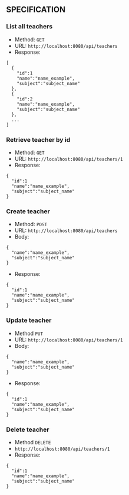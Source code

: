 ## SPECIFICATION

### List all teachers
* Method: `GET`
* URL: `http://localhost:8080/api/teachers`
* Response:
```
[
  {
    "id":1
    "name":"name_example",
    "subject":"subject_name"
  },
  {
    "id":2
    "name":"name_example",
    "subject":"subject_name"
  },
  ...
]
```

### Retrieve teacher by id
* Method: `GET`
* URL: `http://localhost:8080/api/teachers/1`
* Response:
```
{
  "id":1
  "name":"name_example",
  "subject":"subject_name"
}
```

### Create teacher
* Method: `POST`
* URL: `http://localhost:8080/api/teachers`
* Body: 
```
{
  "name":"name_example",
  "subject":"subject_name"
}
```
* Response:
```
{
  "id":1
  "name":"name_example",
  "subject":"subject_name"
}
```

### Update teacher
* Method `PUT`
* URL: `http://localhost:8080/api/teachers/1`
* Body: 
```
{
  "name":"name_example",
  "subject":"subject_name"
}
```
* Response:
```
{
  "id":1
  "name":"name_example",
  "subject":"subject_name"
}
```


### Delete teacher
* Method `DELETE`
* `http://localhost:8080/api/teachers/1`
* Response:
```
{
  "id":1
  "name":"name_example",
  "subject":"subject_name"
}
```

